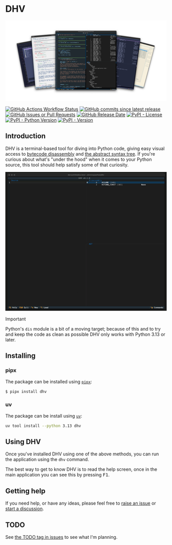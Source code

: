 # DHV

![DHV](https://raw.githubusercontent.com/davep/dhv/refs/heads/main/.images/dhv-social-banner.png)

[![GitHub Actions Workflow Status](https://img.shields.io/github/actions/workflow/status/davep/dhv/style-and-lint.yaml)](https://github.com/davep/dhv/actions)
[![GitHub commits since latest release](https://img.shields.io/github/commits-since/davep/dhv/latest)](https://github.com/davep/dhv/commits/main/)
[![GitHub Issues or Pull Requests](https://img.shields.io/github/issues/davep/dhv)](https://github.com/davep/dhv/issues)
[![GitHub Release Date](https://img.shields.io/github/release-date/davep/dhv)](https://github.com/davep/dhv/releases)
[![PyPI - License](https://img.shields.io/pypi/l/dhv)](https://github.com/davep/dhv/blob/main/LICENSE)
[![PyPI - Python Version](https://img.shields.io/pypi/pyversions/dhv)](https://github.com/davep/dhv/blob/main/pyproject.toml)
[![PyPI - Version](https://img.shields.io/pypi/v/dhv)](https://pypi.org/project/dhv/)

## Introduction

DHV is a terminal-based tool for diving into Python code, giving easy visual
access to [bytecode disassembly](https://docs.python.org/3/library/dis.html)
and [the abstract syntax tree](https://docs.python.org/3/library/ast.html).
If you're curious about what's "under the hood" when it comes to your Python
source, this tool should help satisfy some of that curiosity.

![DHV in action](https://raw.githubusercontent.com/davep/dhv/refs/heads/main/.images/dhv.gif)

> [!IMPORTANT]
>
> Python's `dis` module is a bit of a moving target; because of this and to
> try and keep the code as clean as possible DHV only works with Python 3.13
> or later.

## Installing

### pipx

The package can be installed using [`pipx`](https://pypa.github.io/pipx/):

```sh
$ pipx install dhv
```

### uv

The package can be install using [`uv`](https://docs.astral.sh/uv/getting-started/installation/):

```sh
uv tool install --python 3.13 dhv
```

## Using DHV

Once you've installed DHV using one of the above methods, you can run the
application using the `dhv` command.

The best way to get to know DHV is to read the help screen, once in the main
application you can see this by pressing <kbd>F1</kbd>.

## Getting help

If you need help, or have any ideas, please feel free to [raise an
issue](https://github.com/davep/dhv/issues) or [start a
discussion](https://github.com/davep/dhv/discussions).

## TODO

See [the TODO tag in
issues](https://github.com/davep/dhv/issues?q=is%3Aissue+is%3Aopen+label%3ATODO)
to see what I'm planning.

[//]: # (README.md ends here)

